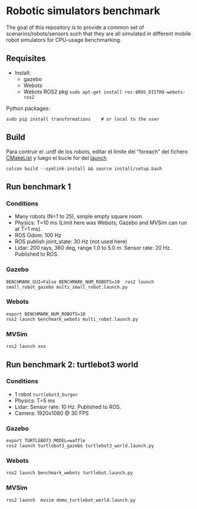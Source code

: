 # Robotic simulators benchmark

The goal of this repository is to provide a common set of scenarios/robots/sensors 
such that they are all simulated in different mobile robot simulators for CPU-usage benchmarking.

## Requisites

- Install: 
  - gazebo
  - Webots
  - Webots ROS2 pkg `sudo apt-get install ros-$ROS_DISTRO-webots-ros2`

Python packages:

    sudo pip install transformations    # or local to the user


## Build
Para contruir el .urdf de los robots, editar el límite del "foreach" del fichero [CMakeList](https://github.com/FranciscoJManasAlvarez/paper-emcr2023/blob/f5d9632c52c9b0dbd2676620fd8f732cf919dfdf/experiments/mvsim_benchmark_gazebo/small_robot_description/CMakeLists.txt#L30) y luego el bucle for del [launch](https://github.com/FranciscoJManasAlvarez/paper-emcr2023/blob/f5d9632c52c9b0dbd2676620fd8f732cf919dfdf/experiments/mvsim_benchmark_gazebo/small_robot_gazebo/launch/multi_small_robot.launch.py#L23)
```
colcon build --symlink-install && source install/setup.bash
```

## Run benchmark 1

### Conditions

- Many robots (N=1 to 25), simple empty square room.
- Physics: T=10 ms  (Limit here was Webots; Gazebo and MVSim can run at T=1 ms).
- ROS Odom: 100 Hz
- ROS publish joint_state: 30 Hz (not used here)
- Lidar: 200 rays, 360 deg, range 1.0 to 5.0 m. Sensor rate: 20 Hz. Published to ROS.


### Gazebo

```
BENCHMARK_GUI=False BENCHMARK_NUM_ROBOTS=10  ros2 launch small_robot_gazebo multi_small_robot.launch.py
```


### Webots

```
export BENCHMARK_NUM_ROBOTS=10
ros2 launch benchmark_webots multi_robot.launch.py
```

### MVSim

```
ros2 launch xxx
```

## Run benchmark 2: turtlebot3 world

### Conditions

- 1 robot `turtlebot3_burger`
- Physics: T=5 ms
- Lidar: Sensor rate: 10 Hz. Published to ROS.
- Camera: 1920x1080 @ 30 FPS

### Gazebo

```
export TURTLEBOT3_MODEL=waffle
ros2 launch turtlebot3_gazebo turtlebot3_world.launch.py
```

### Webots

```
ros2 launch benchmark_webots turtlebot.launch.py
```

### MVSim

```
ros2 launch  mvsim demo_turtlebot_world.launch.py
```


